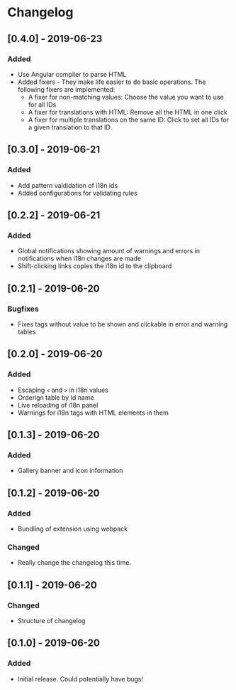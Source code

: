 # Changelog
## [0.4.0] - 2019-06-23
### Added
- Use Angular compiler to parse HTML
- Added fixers - They make life easier to do basic operations. The following fixers are implemented:
    - A fixer for non-matching values: Choose the value you want to use for all IDs
    - A fixer for translations with HTML: Remove all the HTML in one click
    - A fixer for multiple translations on the same ID: Click to set all IDs for a given translation to that ID.

## [0.3.0] - 2019-06-21
### Added
- Add pattern valdidation of i18n ids
- Added configurations for validating rules

## [0.2.2] - 2019-06-21
### Added
- Global notifications showing amount of warnings and errors in notifications when i18n changes are made
- Shift-clicking links copies the i18n id to the clipboard


## [0.2.1] - 2019-06-20
### Bugfixes
- Fixes tags without value to be shown and clickable in error and warning tables

## [0.2.0] - 2019-06-20
### Added
- Escaping `<` and `>` in i18n values
- Orderign table by Id name
- Live reloading of i18n panel
- Warnings for i18n tags with HTML elements in them

## [0.1.3] - 2019-06-20
### Added
- Gallery banner and icon information

## [0.1.2] - 2019-06-20
### Added
- Bundling of extension using webpack
### Changed
- Really change the changelog this time.

## [0.1.1] - 2019-06-20
### Changed
- Structure of changelog

## [0.1.0] - 2019-06-20

### Added
- Initial release. Could potentially have bugs!
